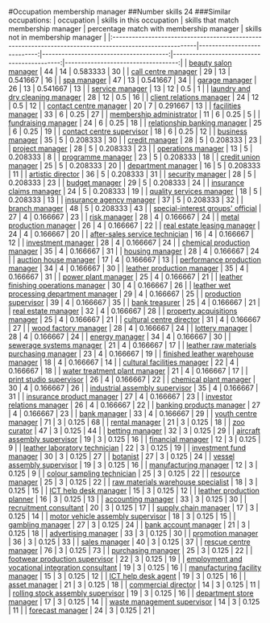#Occupation membership manager
##Number skills 24
###Similar occupations:
| occupation                                                                                              |   skills in this occupation |   skills that match membership manager |   percentage match with membership manager |   skills not in membership manager |
|:--------------------------------------------------------------------------------------------------------|----------------------------:|---------------------------------------:|-------------------------------------------:|-----------------------------------:|
| [beauty salon manager](beauty_salon_manager.md)                                                         |                          44 |                                     14 |                                   0.583333 |                                 30 |
| [call centre manager](call_centre_manager.md)                                                           |                          29 |                                     13 |                                   0.541667 |                                 16 |
| [spa manager](spa_manager.md)                                                                           |                          47 |                                     13 |                                   0.541667 |                                 34 |
| [garage manager](garage_manager.md)                                                                     |                          26 |                                     13 |                                   0.541667 |                                 13 |
| [service manager](service_manager.md)                                                                   |                          13 |                                     12 |                                   0.5      |                                  1 |
| [laundry and dry cleaning manager](laundry_and_dry_cleaning_manager.md)                                 |                          28 |                                     12 |                                   0.5      |                                 16 |
| [client relations manager](client_relations_manager.md)                                                 |                          24 |                                     12 |                                   0.5      |                                 12 |
| [contact centre manager](contact_centre_manager.md)                                                     |                          20 |                                      7 |                                   0.291667 |                                 13 |
| [facilities manager](facilities_manager.md)                                                             |                          33 |                                      6 |                                   0.25     |                                 27 |
| [membership administrator](membership_administrator.md)                                                 |                          11 |                                      6 |                                   0.25     |                                  5 |
| [fundraising manager](fundraising_manager.md)                                                           |                          24 |                                      6 |                                   0.25     |                                 18 |
| [relationship banking manager](relationship_banking_manager.md)                                         |                          25 |                                      6 |                                   0.25     |                                 19 |
| [contact centre supervisor](contact_centre_supervisor.md)                                               |                          18 |                                      6 |                                   0.25     |                                 12 |
| [business manager](business_manager.md)                                                                 |                          35 |                                      5 |                                   0.208333 |                                 30 |
| [credit manager](credit_manager.md)                                                                     |                          28 |                                      5 |                                   0.208333 |                                 23 |
| [project manager](project_manager.md)                                                                   |                          28 |                                      5 |                                   0.208333 |                                 23 |
| [operations manager](operations_manager.md)                                                             |                          13 |                                      5 |                                   0.208333 |                                  8 |
| [programme manager](programme_manager.md)                                                               |                          23 |                                      5 |                                   0.208333 |                                 18 |
| [credit union manager](credit_union_manager.md)                                                         |                          25 |                                      5 |                                   0.208333 |                                 20 |
| [department manager](department_manager.md)                                                             |                          16 |                                      5 |                                   0.208333 |                                 11 |
| [artistic director](artistic_director.md)                                                               |                          36 |                                      5 |                                   0.208333 |                                 31 |
| [security manager](security_manager.md)                                                                 |                          28 |                                      5 |                                   0.208333 |                                 23 |
| [budget manager](budget_manager.md)                                                                     |                          29 |                                      5 |                                   0.208333 |                                 24 |
| [insurance claims manager](insurance_claims_manager.md)                                                 |                          24 |                                      5 |                                   0.208333 |                                 19 |
| [quality services manager](quality_services_manager.md)                                                 |                          18 |                                      5 |                                   0.208333 |                                 13 |
| [insurance agency manager](insurance_agency_manager.md)                                                 |                          37 |                                      5 |                                   0.208333 |                                 32 |
| [branch manager](branch_manager.md)                                                                     |                          48 |                                      5 |                                   0.208333 |                                 43 |
| [special-interest groups' official](special-interest_groups'_official.md)                               |                          27 |                                      4 |                                   0.166667 |                                 23 |
| [risk manager](risk_manager.md)                                                                         |                          28 |                                      4 |                                   0.166667 |                                 24 |
| [metal production manager](metal_production_manager.md)                                                 |                          26 |                                      4 |                                   0.166667 |                                 22 |
| [real estate leasing manager](real_estate_leasing_manager.md)                                           |                          24 |                                      4 |                                   0.166667 |                                 20 |
| [after-sales service technician](after-sales_service_technician.md)                                     |                          16 |                                      4 |                                   0.166667 |                                 12 |
| [investment manager](investment_manager.md)                                                             |                          28 |                                      4 |                                   0.166667 |                                 24 |
| [chemical production manager](chemical_production_manager.md)                                           |                          35 |                                      4 |                                   0.166667 |                                 31 |
| [housing manager](housing_manager.md)                                                                   |                          28 |                                      4 |                                   0.166667 |                                 24 |
| [auction house manager](auction_house_manager.md)                                                       |                          17 |                                      4 |                                   0.166667 |                                 13 |
| [performance production manager](performance_production_manager.md)                                     |                          34 |                                      4 |                                   0.166667 |                                 30 |
| [leather production manager](leather_production_manager.md)                                             |                          35 |                                      4 |                                   0.166667 |                                 31 |
| [power plant manager](power_plant_manager.md)                                                           |                          25 |                                      4 |                                   0.166667 |                                 21 |
| [leather finishing operations manager](leather_finishing_operations_manager.md)                         |                          30 |                                      4 |                                   0.166667 |                                 26 |
| [leather wet processing department manager](leather_wet_processing_department_manager.md)               |                          29 |                                      4 |                                   0.166667 |                                 25 |
| [production supervisor](production_supervisor.md)                                                       |                          39 |                                      4 |                                   0.166667 |                                 35 |
| [bank treasurer](bank_treasurer.md)                                                                     |                          25 |                                      4 |                                   0.166667 |                                 21 |
| [real estate manager](real_estate_manager.md)                                                           |                          32 |                                      4 |                                   0.166667 |                                 28 |
| [property acquisitions manager](property_acquisitions_manager.md)                                       |                          25 |                                      4 |                                   0.166667 |                                 21 |
| [cultural centre director](cultural_centre_director.md)                                                 |                          31 |                                      4 |                                   0.166667 |                                 27 |
| [wood factory manager](wood_factory_manager.md)                                                         |                          28 |                                      4 |                                   0.166667 |                                 24 |
| [lottery manager](lottery_manager.md)                                                                   |                          28 |                                      4 |                                   0.166667 |                                 24 |
| [energy manager](energy_manager.md)                                                                     |                          34 |                                      4 |                                   0.166667 |                                 30 |
| [sewerage systems manager](sewerage_systems_manager.md)                                                 |                          21 |                                      4 |                                   0.166667 |                                 17 |
| [leather raw materials purchasing manager](leather_raw_materials_purchasing_manager.md)                 |                          23 |                                      4 |                                   0.166667 |                                 19 |
| [finished leather warehouse manager](finished_leather_warehouse_manager.md)                             |                          18 |                                      4 |                                   0.166667 |                                 14 |
| [cultural facilities manager](cultural_facilities_manager.md)                                           |                          22 |                                      4 |                                   0.166667 |                                 18 |
| [water treatment plant manager](water_treatment_plant_manager.md)                                       |                          21 |                                      4 |                                   0.166667 |                                 17 |
| [print studio supervisor](print_studio_supervisor.md)                                                   |                          26 |                                      4 |                                   0.166667 |                                 22 |
| [chemical plant manager](chemical_plant_manager.md)                                                     |                          30 |                                      4 |                                   0.166667 |                                 26 |
| [industrial assembly supervisor](industrial_assembly_supervisor.md)                                     |                          35 |                                      4 |                                   0.166667 |                                 31 |
| [insurance product manager](insurance_product_manager.md)                                               |                          27 |                                      4 |                                   0.166667 |                                 23 |
| [investor relations manager](investor_relations_manager.md)                                             |                          26 |                                      4 |                                   0.166667 |                                 22 |
| [banking products manager](banking_products_manager.md)                                                 |                          27 |                                      4 |                                   0.166667 |                                 23 |
| [bank manager](bank_manager.md)                                                                         |                          33 |                                      4 |                                   0.166667 |                                 29 |
| [youth centre manager](youth_centre_manager.md)                                                         |                          71 |                                      3 |                                   0.125    |                                 68 |
| [rental manager](rental_manager.md)                                                                     |                          21 |                                      3 |                                   0.125    |                                 18 |
| [zoo curator](zoo_curator.md)                                                                           |                          47 |                                      3 |                                   0.125    |                                 44 |
| [betting manager](betting_manager.md)                                                                   |                          32 |                                      3 |                                   0.125    |                                 29 |
| [aircraft assembly supervisor](aircraft_assembly_supervisor.md)                                         |                          19 |                                      3 |                                   0.125    |                                 16 |
| [financial manager](financial_manager.md)                                                               |                          12 |                                      3 |                                   0.125    |                                  9 |
| [leather laboratory technician](leather_laboratory_technician.md)                                       |                          22 |                                      3 |                                   0.125    |                                 19 |
| [investment fund manager](investment_fund_manager.md)                                                   |                          30 |                                      3 |                                   0.125    |                                 27 |
| [botanist](botanist.md)                                                                                 |                          27 |                                      3 |                                   0.125    |                                 24 |
| [vessel assembly supervisor](vessel_assembly_supervisor.md)                                             |                          19 |                                      3 |                                   0.125    |                                 16 |
| [manufacturing manager](manufacturing_manager.md)                                                       |                          12 |                                      3 |                                   0.125    |                                  9 |
| [colour sampling technician](colour_sampling_technician.md)                                             |                          25 |                                      3 |                                   0.125    |                                 22 |
| [resource manager](resource_manager.md)                                                                 |                          25 |                                      3 |                                   0.125    |                                 22 |
| [raw materials warehouse specialist](raw_materials_warehouse_specialist.md)                             |                          18 |                                      3 |                                   0.125    |                                 15 |
| [ICT help desk manager](ICT_help_desk_manager.md)                                                       |                          15 |                                      3 |                                   0.125    |                                 12 |
| [leather production planner](leather_production_planner.md)                                             |                          16 |                                      3 |                                   0.125    |                                 13 |
| [accounting manager](accounting_manager.md)                                                             |                          33 |                                      3 |                                   0.125    |                                 30 |
| [recruitment consultant](recruitment_consultant.md)                                                     |                          20 |                                      3 |                                   0.125    |                                 17 |
| [supply chain manager](supply_chain_manager.md)                                                         |                          17 |                                      3 |                                   0.125    |                                 14 |
| [motor vehicle assembly supervisor](motor_vehicle_assembly_supervisor.md)                               |                          18 |                                      3 |                                   0.125    |                                 15 |
| [gambling manager](gambling_manager.md)                                                                 |                          27 |                                      3 |                                   0.125    |                                 24 |
| [bank account manager](bank_account_manager.md)                                                         |                          21 |                                      3 |                                   0.125    |                                 18 |
| [advertising manager](advertising_manager.md)                                                           |                          33 |                                      3 |                                   0.125    |                                 30 |
| [promotion manager](promotion_manager.md)                                                               |                          36 |                                      3 |                                   0.125    |                                 33 |
| [sales manager](sales_manager.md)                                                                       |                          40 |                                      3 |                                   0.125    |                                 37 |
| [rescue centre manager](rescue_centre_manager.md)                                                       |                          76 |                                      3 |                                   0.125    |                                 73 |
| [purchasing manager](purchasing_manager.md)                                                             |                          25 |                                      3 |                                   0.125    |                                 22 |
| [footwear production supervisor](footwear_production_supervisor.md)                                     |                          22 |                                      3 |                                   0.125    |                                 19 |
| [employment and vocational integration consultant](employment_and_vocational_integration_consultant.md) |                          19 |                                      3 |                                   0.125    |                                 16 |
| [manufacturing facility manager](manufacturing_facility_manager.md)                                     |                          15 |                                      3 |                                   0.125    |                                 12 |
| [ICT help desk agent](ICT_help_desk_agent.md)                                                           |                          19 |                                      3 |                                   0.125    |                                 16 |
| [asset manager](asset_manager.md)                                                                       |                          21 |                                      3 |                                   0.125    |                                 18 |
| [commercial director](commercial_director.md)                                                           |                          14 |                                      3 |                                   0.125    |                                 11 |
| [rolling stock assembly supervisor](rolling_stock_assembly_supervisor.md)                               |                          19 |                                      3 |                                   0.125    |                                 16 |
| [department store manager](department_store_manager.md)                                                 |                          17 |                                      3 |                                   0.125    |                                 14 |
| [waste management supervisor](waste_management_supervisor.md)                                           |                          14 |                                      3 |                                   0.125    |                                 11 |
| [forecast manager](forecast_manager.md)                                                                 |                          24 |                                      3 |                                   0.125    |                                 21 |
